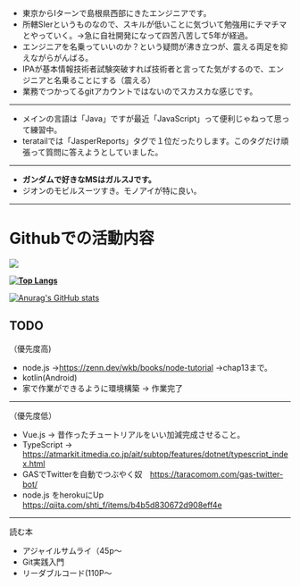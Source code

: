 - 東京からIターンで島根県西部にきたエンジニアです。
- 所轄SIerというものなので、スキルが低いことに気づいて勉強用にチマチマとやっていく。->急に自社開発になって四苦八苦して5年が経過。
- エンジニアを名乗っていいのか？という疑問が沸き立つが、震える両足を抑えながらがんばる。
- IPAが基本情報技術者試験突破すれば技術者と言ってた気がするので、エンジニアと名乗ることにする（震える）
- 業務でつかってるgitアカウントではないのでスカスカな感じです。

--- 
- メインの言語は「Java」ですが最近「JavaScript」って便利じゃねって思って練習中。
- teratailでは「JasperReports」タグで１位だったりします。このタグだけ頑張って質問に答えようとしていました。

---- 

- <b>ガンダムで好きなMSはガルスJです。</b>
- ジオンのモビルスーツすき。モノアイが特に良い。

----

# Githubでの活動内容

![](https://github-profile-summary-cards.vercel.app/api/cards/profile-details?username=ababaSigrun&theme=vue)

**[![Top Langs](https://github-readme-stats.vercel.app/api/top-langs/?username=ababaSigrun
)](https://github.com/anuraghazra/github-readme-stats)**



[![Anurag's GitHub stats](https://github-readme-stats.vercel.app/api?username=ababaSigrun&theme=onedark&show_icons=true)](https://github.com/anuraghazra/github-readme-stats)




## TODO


（優先度高)
- node.js ->https://zenn.dev/wkb/books/node-tutorial ->chap13まで。
- kotlin(Android)
- 家で作業ができるように環境構築 -> 作業完了
---
（優先度低）
- Vue.js -> 昔作ったチュートリアルをいい加減完成させること。
- TypeScript -> https://atmarkit.itmedia.co.jp/ait/subtop/features/dotnet/typescript_index.html 
- GASでTwitterを自動でつぶやく奴　https://taracomom.com/gas-twitter-bot/
- node.js をherokuにUp　https://qiita.com/shti_f/items/b4b5d830672d908eff4e

---
読む本
- アジャイルサムライ（45p～
- Git実践入門
- リーダブルコード(110P～

